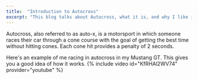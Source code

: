 ```yaml
---
title:  "Introduction to Autocross"
excerpt: "This blog talks about Autocross, what it is, and why I like it!"
---
```

Autocross, also referred to as auto-x, is a motorsport in which someone races their car through a cone course with the goal of getting the best time without hitting cones. Each cone hit provides a penalty of 2 seconds.

Here's an example of me racing in autocross in my Mustang GT. This gives you a good idea of how it works.
{% include video id="KfRHAl2WV74" provider="youtube" %}
